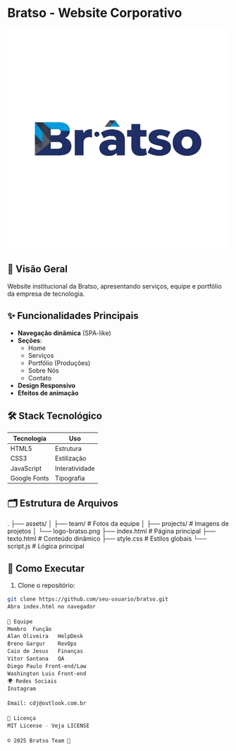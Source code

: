 # Bratso - Website Corporativo

![Bratso Logo](assets/logo-bratso.png)

## 📌 Visão Geral
Website institucional da Bratso, apresentando serviços, equipe e portfólio da empresa de tecnologia.

## ✨ Funcionalidades Principais
- **Navegação dinâmica** (SPA-like)
- **Seções**:
  - Home
  - Serviços
  - Portfólio (Produções)
  - Sobre Nós
  - Contato
- **Design Responsivo**
- **Efeitos de animação**

## 🛠 Stack Tecnológico
| Tecnologia | Uso |
|------------|-----|
| HTML5 | Estrutura |
| CSS3 | Estilização |
| JavaScript | Interatividade |
| Google Fonts | Tipografia |

## 🗂 Estrutura de Arquivos
.
├── assets/
│ ├── team/ # Fotos da equipe
│ ├── projects/ # Imagens de projetos
│ └── logo-bratso.png
├── index.html # Página principal
├── texto.html # Conteúdo dinâmico
├── style.css # Estilos globais
└── script.js # Lógica principal


## 🚀 Como Executar
1. Clone o repositório:
```bash
git clone https://github.com/seu-usuario/bratso.git
Abra index.html no navegador

👥 Equipe
Membro	Função
Alan Oliveira	HelpDesk
Breno Gargur	RevOps
Caio de Jesus	Finanças
Vitor Santana	QA
Diego Paulo	Front-end/Law
Washington Luis	Front-end
🌍 Redes Sociais
Instagram

Email: cdj@outlook.com.br

📜 Licença
MIT License - Veja LICENSE

© 2025 Bratso Team 💚
